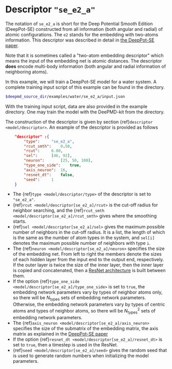 # Descriptor `"se_e2_a"`

The notation of `se_e2_a` is short for the Deep Potential Smooth Edition (DeepPot-SE) constructed from all information (both angular and radial) of atomic configurations. The `e2` stands for the embedding with two-atoms information. This descriptor was described in detail in [the DeepPot-SE paper](https://arxiv.org/abs/1805.09003).

Note that it is sometimes called a "two-atom embedding descriptor" which means the input of the embedding net is atomic distances. The descriptor **does** encode multi-body information (both angular and radial information of neighboring atoms).

In this example, we will train a DeepPot-SE model for a water system.  A complete training input script of this example can be found in the directory.
```bash
$deepmd_source_dir/examples/water/se_e2_a/input.json
```
With the training input script, data are also provided in the example directory. One may train the model with the DeePMD-kit from the directory.

The construction of the descriptor is given by section {ref}`descriptor <model/descriptor>`. An example of the descriptor is provided as follows
```json
	"descriptor" :{
	    "type":		"se_e2_a",
	    "rcut_smth":	0.50,
	    "rcut":		6.00,
	    "sel":		[46, 92],
	    "neuron":		[25, 50, 100],
	    "type_one_side":	true,
	    "axis_neuron":	16,
	    "resnet_dt":	false,
	    "seed":		1
	}
```
* The {ref}`type <model/descriptor/type>` of the descriptor is set to `"se_e2_a"`.
* {ref}`rcut <model/descriptor[se_e2_a]/rcut>` is the cut-off radius for neighbor searching, and the {ref}`rcut_smth <model/descriptor[se_e2_a]/rcut_smth>` gives where the smoothing starts.
* {ref}`sel <model/descriptor[se_e2_a]/sel>` gives the maximum possible number of neighbors in the cut-off radius. It is a list, the length of which is the same as the number of atom types in the system, and `sel[i]` denotes the maximum possible number of neighbors with type `i`.
* The {ref}`neuron <model/descriptor[se_e2_a]/neuron>` specifies the size of the embedding net. From left to right the members denote the sizes of each hidden layer from the input end to the output end, respectively. If the outer layer is twice the size of the inner layer, then the inner layer is copied and concatenated, then a [ResNet architecture](https://arxiv.org/abs/1512.03385) is built between them.
* If the option {ref}`type_one_side <model/descriptor[se_e2_a]/type_one_side>` is set to `true`, the embedding network parameters vary by types of neighbor atoms only, so there will be $N_\text{types}$ sets of embedding network parameters. Otherwise, the embedding network parameters vary by types of centric atoms and types of neighbor atoms, so there will be $N_\text{types}^2$ sets of embedding network parameters.
* The {ref}`axis_neuron <model/descriptor[se_e2_a]/axis_neuron>` specifies the size of the submatrix of the embedding matrix, the axis matrix as explained in the [DeepPot-SE paper](https://arxiv.org/abs/1805.09003)
* If the option {ref}`resnet_dt <model/descriptor[se_e2_a]/resnet_dt>` is set to `true`, then a timestep is used in the ResNet.
* {ref}`seed <model/descriptor[se_e2_a]/seed>` gives the random seed that is used to generate random numbers when initializing the model parameters.
